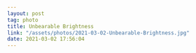 ```yaml
---
layout: post
tag: photo
title: Unbearable Brightness
link: "/assets/photos/2021-03-02-Unbearable-Brightness.jpg"
date: 2021-03-02 17:56:04
---
```

